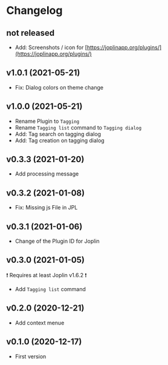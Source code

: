 # Changelog

## not released

- Add: Screenshots / icon for [https://joplinapp.org/plugins/](https://joplinapp.org/plugins/)

## v1.0.1 (2021-05-21)

- Fix: Dialog colors on theme change

## v1.0.0 (2021-05-21)

- Rename Plugin to `Tagging`
- Rename `Tagging list` command to `Tagging dialog`
- Add: Tag search on tagging dialog
- Add: Tag creation on tagging dialog

## v0.3.3 (2021-01-20)

- Add processing message

## v0.3.2 (2021-01-08)

- Fix: Missing js File in JPL

## v0.3.1 (2021-01-06)

- Change of the Plugin ID for Joplin

## v0.3.0 (2021-01-05)

❗ Requires at least Joplin v1.6.2 ❗

- Add `Tagging list` command

## v0.2.0 (2020-12-21)

- Add context menue

## v0.1.0 (2020-12-17)

- First version
